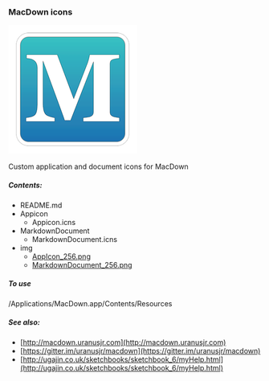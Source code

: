 ### MacDown icons

![](img/AppIcon_256.png) 

Custom application and document icons for MacDown 

##### Contents:

- README.md
- Appicon
	- Appicon.icns
- MarkdownDocument
	- MarkdownDocument.icns
- img
	- [AppIcon_256.png](img/AppIcon_256.png)
	- [MarkdownDocument_256.png](img/MarkdownDocument_256.png)

##### To use

/Applications/MacDown.app/Contents/Resources

##### See also:

- [http://macdown.uranusjr.com](http://macdown.uranusjr.com)
- [https://gitter.im/uranusjr/macdown](https://gitter.im/uranusjr/macdown)
- [http://ugajin.co.uk/sketchbooks/sketchbook_6/myHelp.html](http://ugajin.co.uk/sketchbooks/sketchbook_6/myHelp.html)


